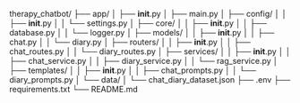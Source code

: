 therapy_chatbot/
├── app/
│   ├── __init__.py
│   ├── main.py
│   ├── config/
│   │   ├── __init__.py
│   │   └── settings.py
│   ├── core/
│   │   ├── __init__.py
│   │   ├── database.py
│   │   └── logger.py
│   ├── models/
│   │   ├── __init__.py
│   │   ├── chat.py
│   │   └── diary.py
│   ├── routers/
│   │   ├── __init__.py
│   │   ├── chat_routes.py
│   │   └── diary_routes.py
│   ├── services/
│   │   ├── __init__.py
│   │   ├── chat_service.py
│   │   ├── diary_service.py
│   │   └── rag_service.py
│   ├── templates/
│   │   ├── __init__.py
│   │   ├── chat_prompts.py
│   │   └── diary_prompts.py
│   └── data/
│       └── chat_diary_dataset.json
├── .env
├── requirements.txt
└── README.md